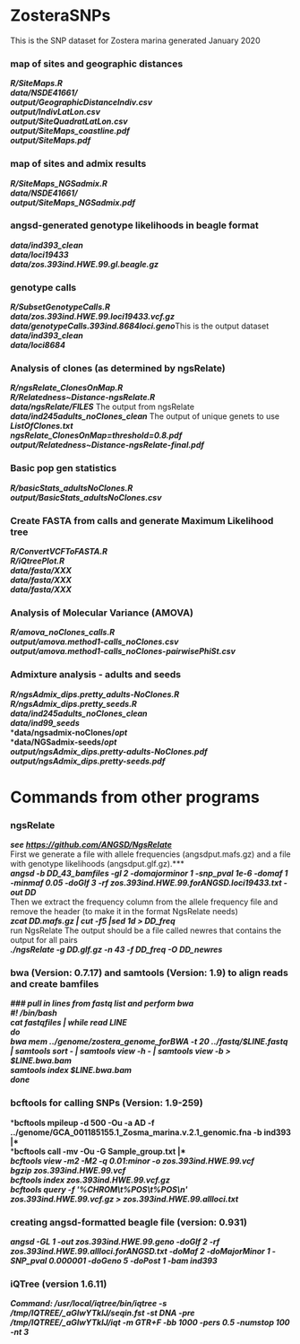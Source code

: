 # ZosteraSNPs

This is the SNP dataset for Zostera marina generated January 2020  

### map of sites and geographic distances
***R/SiteMaps.R***  
***data/NSDE41661/***  
***output/GeographicDistanceIndiv.csv***  
***output/IndivLatLon.csv***  
***output/SiteQuadratLatLon.csv***  
***output/SiteMaps_coastline.pdf***  
***output/SiteMaps.pdf***  

### map of sites and admix results
***R/SiteMaps_NGSadmix.R***  
***data/NSDE41661/***  
***output/SiteMaps_NGSadmix.pdf***  

### angsd-generated genotype likelihoods in beagle format  
***data/ind393_clean***  
***data/loci19433***  
***data/zos.393ind.HWE.99.gl.beagle.gz***  

### genotype calls
***R/SubsetGenotypeCalls.R***  
***data/zos.393ind.HWE.99.loci19433.vcf.gz***  
***data/genotypeCalls.393ind.8684loci.geno***This is the output dataset  
***data/ind393_clean***  
***data/loci8684***    

### Analysis of clones (as determined by ngsRelate) ###
***R/ngsRelate_ClonesOnMap.R***  
***R/Relatedness~Distance-ngsRelate.R***  
***data/ngsRelate/FILES***  The output from ngsRelate  
***data/ind245adults_noClones_clean***  The output of unique genets to use  
***ListOfClones.txt***  
***ngsRelate_ClonesOnMap=threshold=0.8.pdf***  
***output/Relatedness~Distance-ngsRelate-final.pdf***  

### Basic pop gen statistics ###    
***R/basicStats_adultsNoClones.R***  
***output/BasicStats_adultsNoClones.csv***  

### Create FASTA from calls and generate Maximum Likelihood tree ###  
***R/ConvertVCFToFASTA.R***  
***R/iQtreePlot.R***  
***data/fasta/XXX***  
***data/fasta/XXX***  
***data/fasta/XXX***  

### Analysis of Molecular Variance (AMOVA) ###
***R/amova_noClones_calls.R***  
***output/amova.method1-calls_noClones.csv***  
***output/amova.method1-calls_noClones-pairwisePhiSt.csv***  

### Admixture analysis - adults and seeds ###  
***R/ngsAdmix_dips.pretty_adults-NoClones.R***  
***R/ngsAdmix_dips.pretty_seeds.R***  
***data/ind245adults_noClones_clean***  
***data/ind99_seeds***  
***data/ngsadmix-noClones/*opt***  
***data/NGSadmix-seeds/*opt***  
***output/ngsAdmix_dips.pretty-adults-NoClones.pdf***  
***output/ngsAdmix_dips.pretty-seeds.pdf***  

# Commands from other programs #
### ngsRelate ###
***see https://github.com/ANGSD/NgsRelate***  
First we generate a file with allele frequencies (angsdput.mafs.gz) and a file with genotype likelihoods (angsdput.glf.gz).***  
***angsd -b DD_43_bamfiles -gl 2 -domajorminor 1 -snp_pval 1e-6 -domaf 1 -minmaf 0.05 -doGlf 3 -rf zos.393ind.HWE.99.forANGSD.loci19433.txt -out DD***  
Then we extract the frequency column from the allele frequency file and remove the header (to make it in the format NgsRelate needs)  
***zcat DD.mafs.gz | cut -f5 |sed 1d > DD_freq***  
run NgsRelate The output should be a file called newres that contains the output for all pairs  
***./ngsRelate -g DD.glf.gz -n 43 -f DD_freq -O DD_newres***  

### bwa (Version: 0.7.17) and samtools (Version: 1.9) to align reads and create bamfiles ###
***### pull in lines from fastq list and perform bwa***  
***#! /bin/bash***  
***cat fastqfiles | while read LINE***  
***do***  
***bwa mem ../genome/zostera_genome_forBWA -t 20 ../fastq/$LINE.fastq | samtools sort - | samtools view -h - | samtools view -b > $LINE.bwa.bam***  
***samtools index $LINE.bwa.bam***  
***done***  

### bcftools for calling SNPs (Version: 1.9-259) ###
***bcftools mpileup -d 500 -Ou -a AD -f ../genome/GCA_001185155.1_Zosma_marina.v.2.1_genomic.fna -b ind393 |\***  
***bcftools call -mv -Ou -G Sample_group.txt |\***  
***bcftools view -m2 -M2 -q 0.01:minor -o zos.393ind.HWE.99.vcf***  
***bgzip zos.393ind.HWE.99.vcf***   
***bcftools index zos.393ind.HWE.99.vcf.gz***  
***bcftools query -f '%CHROM\t%POS\t%POS\n' zos.393ind.HWE.99.vcf.gz > zos.393ind.HWE.99.allloci.txt***  

### creating angsd-formatted beagle file (version: 0.931) ###
***angsd -GL 1 -out zos.393ind.HWE.99.geno -doGlf 2 -rf zos.393ind.HWE.99.allloci.forANGSD.txt -doMaf 2 -doMajorMinor 1 -SNP_pval 0.000001 -doGeno 5 -doPost 1 -bam ind393***  

### iQTree (version 1.6.11) ###
***Command: /usr/local/iqtree/bin/iqtree -s /tmp/IQTREE/_aGIwYTklJ/seqin.fst -st DNA -pre /tmp/IQTREE/_aGIwYTklJ/iqt -m GTR+F -bb 1000 -pers 0.5 -numstop 100 -nt 3***  
